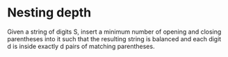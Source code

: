 # Nesting depth

Given a string of digits S, insert a minimum number of opening and 
closing parentheses into it such that the resulting string is balanced 
and each digit d is inside exactly d pairs of matching parentheses.

